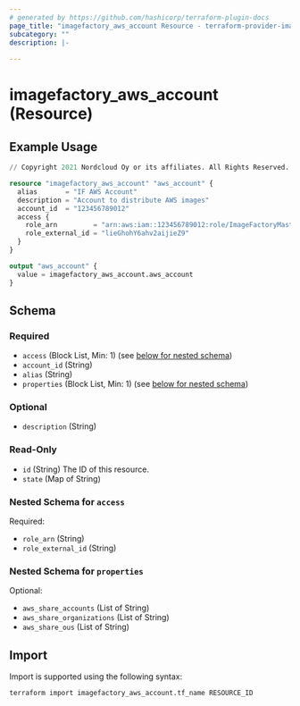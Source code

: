 ```yaml
---
# generated by https://github.com/hashicorp/terraform-plugin-docs
page_title: "imagefactory_aws_account Resource - terraform-provider-imagefactory"
subcategory: ""
description: |-
  
---
```


# imagefactory_aws_account (Resource)



## Example Usage

```terraform
// Copyright 2021 Nordcloud Oy or its affiliates. All Rights Reserved.

resource "imagefactory_aws_account" "aws_account" {
  alias       = "IF AWS Account"
  description = "Account to distribute AWS images"
  account_id  = "123456789012"
  access {
    role_arn         = "arn:aws:iam::123456789012:role/ImageFactoryMasterRole"
    role_external_id = "lieGhohY6ahv2aijieZ9"
  }
}

output "aws_account" {
  value = imagefactory_aws_account.aws_account
}
```

<!-- schema generated by tfplugindocs -->
## Schema

### Required

- `access` (Block List, Min: 1) (see [below for nested schema](#nestedblock--access))
- `account_id` (String)
- `alias` (String)
- `properties` (Block List, Min: 1) (see [below for nested schema](#nestedblock--properties))

### Optional

- `description` (String)

### Read-Only

- `id` (String) The ID of this resource.
- `state` (Map of String)

<a id="nestedblock--access"></a>
### Nested Schema for `access`

Required:

- `role_arn` (String)
- `role_external_id` (String)


<a id="nestedblock--properties"></a>
### Nested Schema for `properties`

Optional:

- `aws_share_accounts` (List of String)
- `aws_share_organizations` (List of String)
- `aws_share_ous` (List of String)

## Import

Import is supported using the following syntax:

```shell
terraform import imagefactory_aws_account.tf_name RESOURCE_ID
```
